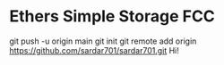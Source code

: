 # Ethers Simple Storage FCC
git push -u origin main
git init
git remote add origin https://github.com/sardar701/sardar701.git
Hi!
